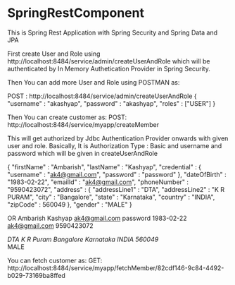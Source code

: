 # SpringRestComponent

This is Spring Rest Application with Spring Security and Spring Data and JPA

First create User and Role using 
http://localhost:8484/service/admin/createUserAndRole which will be authenticated by In Memory Authetication Provider in Spring Security.

Then You can add more User and Role using POSTMAN as:

POST : http://localhost:8484/service/admin/createUserAndRole
{
 "username" : "akashyap",
 "password" : "akashyap",
 "roles" : ["USER"]
}


Then You can create customer as:
POST: http://localhost:8484/service/myapp/createMember

This will get authorized by Jdbc Authentication Provider onwards with given user and role.
Basically, It is Authorization Type : Basic
and username and password which will be given in createUserAndRole


{
 "firstName" : "Ambarish",
 "lastName" : "Kashyap",
 "credential" : {
 "username" : "ak4@gmail.com",
 "password" : "password"
 },
 "dateOfBirth" : "1983-02-22",
 "emailId" : "ak4@gmail.com",
 "phoneNumber" : "9590423072",
 "address" : {
	"addressLine1" : "DTA",
	"addressLine2" : "K R PURAM",
	"city" : "Bangalore",
	"state" : "Karnataka",
	"country" : "INDIA",
	"zipCode" : 560049
 },
 "gender" : "MALE"
}

OR
<member>
<firstName>Ambarish</firstName>
<lastName>Kashyap</lastName>
<credential>
	<username>ak4@gmail.com</username>
	<password>password</password>
</credential>
<dateOfBirth>1983-02-22</dateOfBirth>
<emailId>ak4@gmail.com</emailId>
<phoneNumber>9590423072</phoneNumber>
<address>
	<addressLine1>DTA</addressLine1>
	<addressLine2>K R Puram</addressLine2>
	<city>Bangalore</city>
	<state>Karnataka</state>
	<country>INDIA</country>
	<zipCode>560049</zipCode>
</address>
<gender>MALE</gender>
</member>


You can fetch customer as:
GET: http://localhost:8484/service/myapp/fetchMember/82cdf146-9c84-4492-b029-73169ba8ffed


